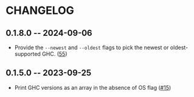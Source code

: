 # CHANGELOG

## 0.1.8.0 -- 2024-09-06

* Provide the `--newest` and `--oldest` flags to pick the newest or oldest-supported GHC. ([55](https://github.com/Kleidukos/get-tested/pull/55))

## 0.1.5.0 -- 2023-09-25

* Print GHC versions as an array in the absence of OS flag ([#15](https://github.com/Kleidukos/get-tested/pull/15))
